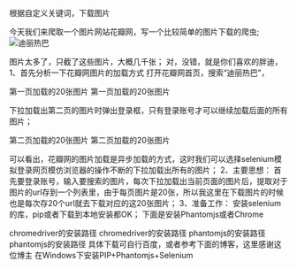 
根据自定义关键词，下载图片

今天我们来爬取一个图片网站花瓣网，写一个比较简单的图片下载的爬虫;    
![迪丽热巴](https://github.com/xiangge93/huaban/raw/master/images/迪丽热巴.jpg)

图片太多了，只截了这些图片，大概几千张；
对，没错，就是你们喜欢的胖迪，
1、首先分析一下花瓣网图片的加载方式
打开花瓣网首页，搜索“迪丽热巴”，

第一页加载的20张图片
第一页加载的20张图片

下拉加载出第二页的图片时弹出登录框，只有登录账号才可以继续加载后面的所有图片；


第二页加载的20张图片
第二页加载的20张图片

可以看出，花瓣网的图片加载是异步加载的方式，这时我们可以选择selenium模拟登录网页模仿浏览器的操作不断的下拉加载出所有的图片；
2、主要思想：
首先要登录账号，输入要搜索的图片，每次下拉加载出当前页面的图片后，提取对于图片的url存到一个列表里，由于每页图片是20张，所以我这里在下载图片的时候也是每次存20个url就去下载对应的这20张图片；
3、准备工作：
安装selenium的库，pip或者下载到本地安装都OK；
下面是安装Phantomjs或者Chrome

chromedriver的安装路径
chromedriver的安装路径
phantomjs的安装路径
phantomjs的安装路径
具体下载可自行百度，或者参考下面的博客，这里感谢这位博主
在Windows下安装PIP+Phantomjs+Selenium
